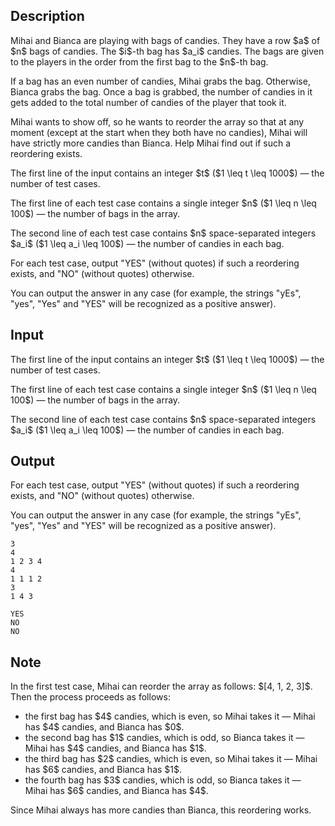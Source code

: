 ## Description

<div><p>Mihai and Bianca are playing with bags of candies. They have a row $a$ of $n$ bags of candies. The $i$-th bag has $a_i$ candies. The bags are given to the players in the order from the first bag to the $n$-th bag. </p><p>If a bag has an even number of candies, Mihai grabs the bag. Otherwise, Bianca grabs the bag. Once a bag is grabbed, the number of candies in it gets added to the total number of candies of the player that took it. </p><p>Mihai wants to show off, so he wants to reorder the array so that at any moment (except at the start when they both have no candies), Mihai will have <span class="tex-font-style-bf">strictly more</span> candies than Bianca. Help Mihai find out if such a reordering exists.</p></div><div class="input-specification"><p>The first line of the input contains an integer $t$ ($1 \leq t \leq 1000$)&nbsp;— the number of test cases.</p><p>The first line of each test case contains a single integer $n$ ($1 \leq n \leq 100$)&nbsp;— the number of bags in the array.</p><p>The second line of each test case contains $n$ space-separated integers $a_i$ ($1 \leq a_i \leq 100$)&nbsp;— the number of candies in each bag.</p></div><div class="output-specification"><p>For each test case, output "<span class="tex-font-style-tt">YES</span>" (without quotes) if such a reordering exists, and "<span class="tex-font-style-tt">NO</span>" (without quotes) otherwise.</p><p>You can output the answer in any case (for example, the strings "<span class="tex-font-style-tt">yEs</span>", "<span class="tex-font-style-tt">yes</span>", "<span class="tex-font-style-tt">Yes</span>" and "<span class="tex-font-style-tt">YES</span>" will be recognized as a positive answer).</p></div>

## Input

<p>The first line of the input contains an integer $t$ ($1 \leq t \leq 1000$)&nbsp;— the number of test cases.</p><p>The first line of each test case contains a single integer $n$ ($1 \leq n \leq 100$)&nbsp;— the number of bags in the array.</p><p>The second line of each test case contains $n$ space-separated integers $a_i$ ($1 \leq a_i \leq 100$)&nbsp;— the number of candies in each bag.</p>

## Output

<p>For each test case, output "<span class="tex-font-style-tt">YES</span>" (without quotes) if such a reordering exists, and "<span class="tex-font-style-tt">NO</span>" (without quotes) otherwise.</p><p>You can output the answer in any case (for example, the strings "<span class="tex-font-style-tt">yEs</span>", "<span class="tex-font-style-tt">yes</span>", "<span class="tex-font-style-tt">Yes</span>" and "<span class="tex-font-style-tt">YES</span>" will be recognized as a positive answer).</p>





```input1|2,3,6,7
3
4
1 2 3 4
4
1 1 1 2
3
1 4 3
```




```output1
YES
NO
NO
```



## Note

<p>In the first test case, Mihai can reorder the array as follows: $[4, 1, 2, 3]$. Then the process proceeds as follows: </p><ul> <li> the first bag has $4$ candies, which is even, so Mihai takes it&nbsp;— Mihai has $4$ candies, and Bianca has $0$. </li><li> the second bag has $1$ candies, which is odd, so Bianca takes it&nbsp;— Mihai has $4$ candies, and Bianca has $1$. </li><li> the third bag has $2$ candies, which is even, so Mihai takes it&nbsp;— Mihai has $6$ candies, and Bianca has $1$. </li><li> the fourth bag has $3$ candies, which is odd, so Bianca takes it&nbsp;— Mihai has $6$ candies, and Bianca has $4$. </li></ul> Since Mihai always has more candies than Bianca, this reordering works.
